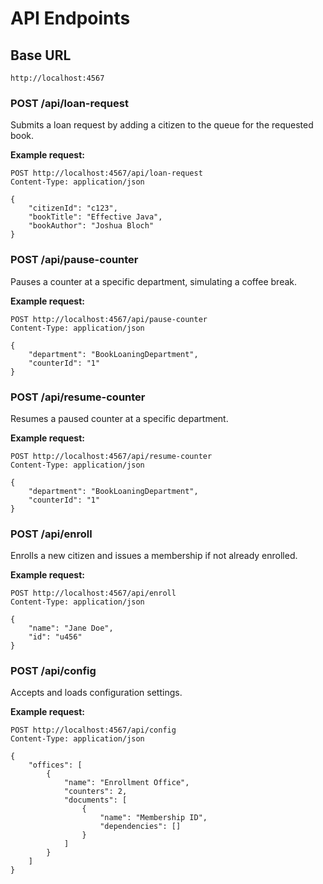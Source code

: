 
# API Endpoints

## Base URL
`http://localhost:4567`

### POST /api/loan-request
Submits a loan request by adding a citizen to the queue for the requested book.

**Example request:**
```
POST http://localhost:4567/api/loan-request
Content-Type: application/json

{
    "citizenId": "c123",
    "bookTitle": "Effective Java",
    "bookAuthor": "Joshua Bloch"
}
```

### POST /api/pause-counter
Pauses a counter at a specific department, simulating a coffee break.

**Example request:**
```
POST http://localhost:4567/api/pause-counter
Content-Type: application/json

{
    "department": "BookLoaningDepartment",
    "counterId": "1"
}
```

### POST /api/resume-counter
Resumes a paused counter at a specific department.

**Example request:**
```
POST http://localhost:4567/api/resume-counter
Content-Type: application/json

{
    "department": "BookLoaningDepartment",
    "counterId": "1"
}
```

### POST /api/enroll
Enrolls a new citizen and issues a membership if not already enrolled.

**Example request:**
```
POST http://localhost:4567/api/enroll
Content-Type: application/json

{
    "name": "Jane Doe",
    "id": "u456"
}
```

### POST /api/config
Accepts and loads configuration settings.

**Example request:**
```
POST http://localhost:4567/api/config
Content-Type: application/json

{
    "offices": [
        {
            "name": "Enrollment Office",
            "counters": 2,
            "documents": [
                {
                    "name": "Membership ID",
                    "dependencies": []
                }
            ]
        }
    ]
}
```

